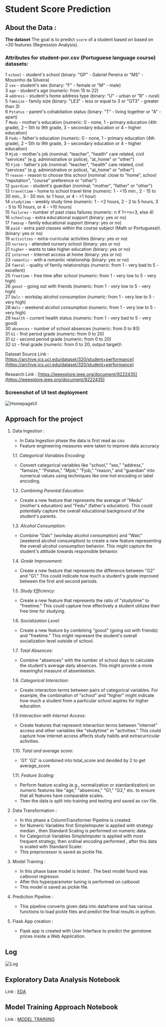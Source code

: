 # Student Score Prediction 

## About the Data :

**The dataset** The goal is to predict `score` of a student based on based on ~30 features (Regression Analysis).

### Attributes for student-por.csv (Portuguese language course) datasets:
1 `school` - student's school (binary: "GP" - Gabriel Pereira or "MS" - Mousinho da Silveira)\
2 `sex` - student's sex (binary: "F" - female or "M" - male)\
3 `age` - student's age (numeric: from 15 to 22)\
4 `address` - student's home address type (binary: "U" - urban or "R" - rural)\
5 `famsize` - family size (binary: "LE3" - less or equal to 3 or "GT3" - greater than 3)\
6 `Pstatus` - parent's cohabitation status (binary: "T" - living together or "A" - apart)\
7 `Medu` - mother's education (numeric: 0 - none,  1 - primary education (4th grade)\, 2 – 5th to 9th grade, 3 – secondary education or 4 – higher education)\
8 `Fedu` - father's education (numeric: 0 - none,  1 - primary education (4th grade)\, 2 – 5th to 9th grade, 3 – secondary education or 4 – higher education)\
9 `Mjob` - mother's job (nominal: "teacher", "health" care related, civil "services" (e.g. administrative or police)\, "at_home" or "other")\
10 `Fjob` - father's job (nominal: "teacher", "health" care related, civil "services" (e.g. administrative or police)\, "at_home" or "other")\
11 `reason` - reason to choose this school (nominal: close to "home", school "reputation", "course" preference or "other")\
12 `guardian` - student's guardian (nominal: "mother", "father" or "other")\
13 `traveltime` - home to school travel time (numeric: 1 - <15 min., 2 - 15 to 30 min., 3 - 30 min. to 1 hour, or 4 - >1 hour)\
14 `studytime` - weekly study time (numeric: 1 - <2 hours, 2 - 2 to 5 hours, 3 - 5 to 10 hours, or 4 - >10 hours)\
15 `failures` - number of past class failures (numeric: n if 1<=n<3, else 4)\
16 `schoolsup` - extra educational support (binary: yes or no)\
17 `famsup` - family educational support (binary: yes or no)\
18 `paid` - extra paid classes within the course subject (Math or Portuguese)\ (binary: yes or no)\
19 `activities` - extra-curricular activities (binary: yes or no)\
20 `nursery` - attended nursery school (binary: yes or no)\
21 `higher` - wants to take higher education (binary: yes or no)\
22 `internet` - Internet access at home (binary: yes or no)\
23 `romantic` - with a romantic relationship (binary: yes or no)\
24 `famrel` - quality of family relationships (numeric: from 1 - very bad to 5 - excellent)\
25 `freetime` - free time after school (numeric: from 1 - very low to 5 - very high)\
26 `goout` - going out with friends (numeric: from 1 - very low to 5 - very high)\
27 `Dalc` - workday alcohol consumption (numeric: from 1 - very low to 5 - very high)\
28 `Walc` - weekend alcohol consumption (numeric: from 1 - very low to 5 - very high)\
29 `health` - current health status (numeric: from 1 - very bad to 5 - very good)\
30 `absences` - number of school absences (numeric: from 0 to 93)\
31 `G1` - first period grade (numeric: from 0 to 20)\
31 `G2` - second period grade (numeric: from 0 to 20)\
32 `G3` - final grade (numeric: from 0 to 20, output target)\

Dataset Source Link :
[https://archive.ics.uci.edu/dataset/320/student+performance](https://archive.ics.uci.edu/dataset/320/student+performance)

Research Link :
[https://ieeexplore.ieee.org/document/9222435](https://ieeexplore.ieee.org/document/9222435)

### Screenshot of UI test deployment 

![HomepageUI](./screenshots/home.png)

## Approach for the project 

1. Data Ingestion : 
    * In Data Ingestion phase the data is first read as csv. 
    * Feature engineering measures were taken to improve data accuracy

   1.1. *Categorical Variables Encoding:*
   - Convert categorical variables like "school," "sex," "address," "famsize," "Pstatus," "Mjob," "Fjob," "reason," and "guardian" into       numerical values using techniques like one-hot encoding or label encoding.

   1.2. *Combining Parental Education:*
   - Create a new feature that represents the average of "Medu" (mother's education) and "Fedu" (father's education). This could potentially capture the overall educational background of the student's parents.

   1.3. *Alcohol Consumption:*
   - Combine "Dalc" (workday alcohol consumption) and "Walc" (weekend alcohol consumption) to create a new feature representing the overall alcohol consumption behavior. This might capture the student's attitude towards responsible behavior.

   1.4. *Grade Improvement:*
   - Create a new feature that represents the difference between "G2" and "G1." This could indicate how much a student's grade improved between the first and second periods.

   1.5. *Study Efficiency:*
   - Create a new feature that represents the ratio of "studytime" to "freetime." This could capture how effectively a student utilizes their free time for studying.

   1.6. *Socialization Level:*
   - Create a new feature by combining "goout" (going out with friends) and "freetime." This might represent the student's overall socialization level outside of school.

   1.7. *Total Absences:*
   - Combine "absences" with the number of school days to calculate the student's average daily absences. This might provide a more meaningful measure of absenteeism.

   1.8. *Categorical Interaction:*
   - Create interaction terms between pairs of categorical variables. For example, the combination of "school" and "higher" might indicate how much a student from a particular school aspires for higher education.

   1.9  *Interaction with Internet Access:*
    - Create features that represent interaction terms between "internet" access and other variables like "studytime" or "activities." This could capture how internet access affects study habits and extracurricular activities.
    
   1.10. *Total and average score:*
    - 'G1' 'G2' is combined into total_score and devided by 2 to get average_score
    
   1.11.  *Feature Scaling:*
    - Perform feature scaling (e.g., normalization or standardization) on numeric features like "age," "absences," "G1," "G2," etc. to ensure that all features have comparable scales.
    * Then the data is split into training and testing and saved as csv file.

1. Data Transformation : 
    * In this phase a ColumnTransformer Pipeline is created.
    * for Numeric Variables first SimpleImputer is applied with strategy median , then Standard Scaling is performed on numeric data.
    * for Categorical Variables SimpleImputer is applied with most frequent strategy, then ordinal encoding performed , after this data is scaled with Standard Scaler.
    * This preprocessor is saved as pickle file.

2. Model Training : 
    * In this phase base model is tested . The best model found was catboost regressor.
    * After this hyperparameter tuning is performed on catboost 
    * This model is saved as pickle file.

3. Prediction Pipeline : 
    * This pipeline converts given data into dataframe and has various functions to load pickle files and predict the final results in python.

4. Flask App creation : 
    * Flask app is created with User Interface to predict the gemstone prices inside a Web Application.

## Log
![Log](screenshots/log.png)
## Exploratory Data Analysis Notebook

Link : [EDA](<notebook/1. EDA STUDENT PERFORMANCE .ipynb>)

## Model Training Approach Notebook

Link : [MODEL TRAINING](<notebook/2. MODEL TRAINING.ipynb>)


